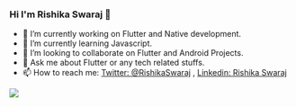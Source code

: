 ### Hi I'm Rishika Swaraj 👋

- 🔭 I’m currently working on Flutter and Native development.
- 🌱 I’m currently learning Javascript.
- 👯 I’m looking to collaborate on  Flutter and Android Projects.
- 💬 Ask me about Flutter or any tech related stuffs.
- 📫 How to reach me: [Twitter: @RishikaSwaraj](https://twitter.com/RishikaSwaraj?s=09) , [Linkedin: Rishika Swaraj](https://www.linkedin.com/in/rishika-swaraj-0755561a2)

<img src= "https://github-readme-stats.vercel.app/api?username=risacker&&show_icons=true&title_color=ffffff&icon_color=bb2acf&text_color=daf7dc&bg_color=151515">
